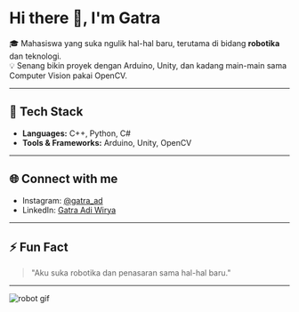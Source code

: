 # Hi there 👋, I'm Gatra

🎓 Mahasiswa yang suka ngulik hal-hal baru, terutama di bidang **robotika** dan teknologi.  
💡 Senang bikin proyek dengan Arduino, Unity, dan kadang main-main sama Computer Vision pakai OpenCV.

---

## 🚀 Tech Stack
- **Languages:** C++, Python, C#  
- **Tools & Frameworks:** Arduino, Unity, OpenCV  

---

## 🌐 Connect with me
- Instagram: [@gatra_ad](https://www.instagram.com/gatra_ad/)  
- LinkedIn: [Gatra Adi Wirya](https://www.linkedin.com/in/gatra-adi-wirya-898b61336/)  

---

## ⚡ Fun Fact
> "Aku suka robotika dan penasaran sama hal-hal baru."


---

![robot gif](https://media4.giphy.com/media/v1.Y2lkPTc5MGI3NjExOTAyeXRiM2JwdWs2dTBndWV6NmZuYzFicXo3bnhlcGpqaGFkZGp5dSZlcD12MV9pbnRlcm5hbF9naWZfYnlfaWQmY3Q9Zw/hrdX1BsUBq7DkGJCCd/giphy.gif)
